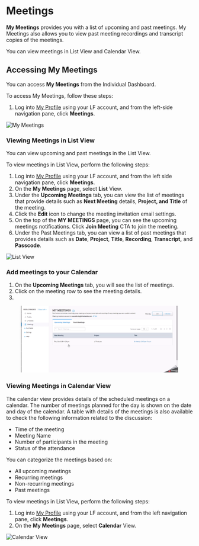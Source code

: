 # Meetings

**My Meetings** provides you with a list of upcoming and past meetings. My Meetings also allows you to view past meeting recordings and transcript copies of the meetings.

You can view meetings in List View and Calendar View.&#x20;

## Accessing My Meetings&#x20;

You can access **My Meetings** from the Individual Dashboard.&#x20;

To access My Meetings, follow these steps:

1. Log into [My Profile](https://openprofile.dev) using your LF account, and from the left-side navigation pane, click **Meetings**.

![My Meetings](../.gitbook/assets/2023-09-28\_19h49\_19.png)

### Viewing Meetings in List View

You can view upcoming and past meetings in the List View.&#x20;

To view meetings in List View, perform the following steps:

1. Log into [My Profile](https://openprofile.dev) using your LF account, and from the left side navigation pane, click **Meetings**.&#x20;
2. On the **My Meetings** page, select **List** View.
3. Under the **Upcoming Meetings** tab, you can view the list of meetings that provide details such as **Next Meeting** details, **Project, and Title** of the meeting.
4. Click the **Edit** icon to change the meeting invitation email settings.&#x20;
5. On the top of the **MY MEETINGS** page, you can see the upcoming meetings notifications. Click **Join Meeting** CTA to join the meeting.
6. Under the Past Meetings tab, you can view a list of past meetings that provides details such as **Date**, **Project**, **Title**, **Recording**, **Transcript,** and **Passcode**.&#x20;

![List View](../.gitbook/assets/2023-09-28\_22h47\_23.gif)

### Add meetings to your Calendar

1. On the **Upcoming Meetings** tab, you will see the list of meetings.
2. Click on the meeting row to see the meeting details.
3.



<figure><img src="../.gitbook/assets/2023-09-29_10h53_39.gif" alt=""><figcaption></figcaption></figure>

### Viewing Meetings in Calendar View

The calendar view provides details of the scheduled meetings on a calendar. The number of meetings planned for the day is shown on the date and day of the calendar. A table with details of the meetings is also available to check the following information related to the discussion:

* Time of the meeting
* Meeting Name
* Number of participants in the meeting
* Status of the attendance

You can categorize the meetings based on:

* All upcoming meetings
* Recurring meetings
* Non-recurring meetings
* Past meetings

To view meetings in List View, perform the following steps:

1. Log into [My Profile](https://openprofile.dev) using your LF account, and from the left navigation pane, click **Meetings**.&#x20;
2. On the **My Meetings** page, select **Calendar** View.

![Calendar View](<../.gitbook/assets/2023-06-24\_17h50\_48 (1).gif>)
